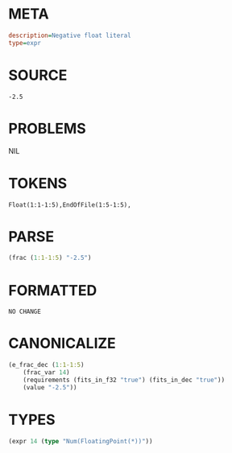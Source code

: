 # META
~~~ini
description=Negative float literal
type=expr
~~~
# SOURCE
~~~roc
-2.5
~~~
# PROBLEMS
NIL
# TOKENS
~~~zig
Float(1:1-1:5),EndOfFile(1:5-1:5),
~~~
# PARSE
~~~clojure
(frac (1:1-1:5) "-2.5")
~~~
# FORMATTED
~~~roc
NO CHANGE
~~~
# CANONICALIZE
~~~clojure
(e_frac_dec (1:1-1:5)
	(frac_var 14)
	(requirements (fits_in_f32 "true") (fits_in_dec "true"))
	(value "-2.5"))
~~~
# TYPES
~~~clojure
(expr 14 (type "Num(FloatingPoint(*))"))
~~~